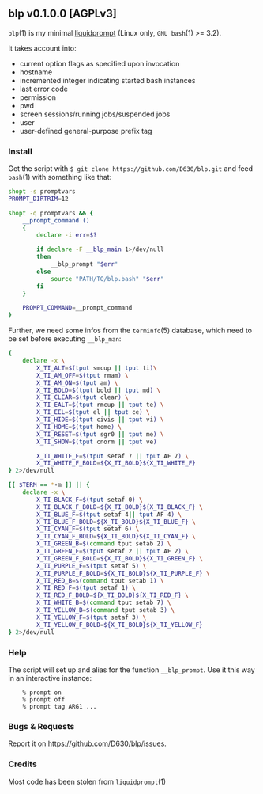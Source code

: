 ## blp v0.1.0.0 [AGPLv3]

`blp`(1) is my minimal [liquidprompt](https://github.com/nojhan/liquidprompt) (Linux only, `GNU bash`(1) >= 3.2).

It takes account into:
- current option flags as specified upon invocation
- hostname
- incremented integer indicating started bash instances
- last error code
- permission
- pwd
- screen sessions/running jobs/suspended jobs
- user
- user-defined general-purpose prefix tag

### Install

Get the script with `$ git clone https://github.com/D630/blp.git` and feed `bash`(1) with something like that:

```sh
shopt -s promptvars
PROMPT_DIRTRIM=12

shopt -q promptvars && {
    __prompt_command ()
    {
        declare -i err=$?

        if declare -F __blp_main 1>/dev/null
        then
            __blp_prompt "$err"
        else
            source "PATH/TO/blp.bash" "$err"
        fi
    }

    PROMPT_COMMAND=__prompt_command
}

```

Further, we need some infos from the `terminfo`(5) database, which need to be set before executing `__blp_man`:

```sh
{
    declare -x \
        X_TI_ALT=$(tput smcup || tput ti)\
        X_TI_AM_OFF=$(tput rmam) \
        X_TI_AM_ON=$(tput am) \
        X_TI_BOLD=$(tput bold || tput md) \
        X_TI_CLEAR=$(tput clear) \
        X_TI_EALT=$(tput rmcup || tput te) \
        X_TI_EEL=$(tput el || tput ce) \
        X_TI_HIDE=$(tput civis || tput vi) \
        X_TI_HOME=$(tput home) \
        X_TI_RESET=$(tput sgr0 || tput me) \
        X_TI_SHOW=$(tput cnorm || tput ve)

        X_TI_WHITE_F=$(tput setaf 7 || tput AF 7) \
        X_TI_WHITE_F_BOLD=${X_TI_BOLD}${X_TI_WHITE_F}
} 2>/dev/null

[[ $TERM == *-m ]] || {
    declare -x \
        X_TI_BLACK_F=$(tput setaf 0) \
        X_TI_BLACK_F_BOLD=${X_TI_BOLD}${X_TI_BLACK_F} \
        X_TI_BLUE_F=$(tput setaf 4|| tput AF 4) \
        X_TI_BLUE_F_BOLD=${X_TI_BOLD}${X_TI_BLUE_F} \
        X_TI_CYAN_F=$(tput setaf 6) \
        X_TI_CYAN_F_BOLD=${X_TI_BOLD}${X_TI_CYAN_F} \
        X_TI_GREEN_B=$(command tput setab 2) \
        X_TI_GREEN_F=$(tput setaf 2 || tput AF 2) \
        X_TI_GREEN_F_BOLD=${X_TI_BOLD}${X_TI_GREEN_F} \
        X_TI_PURPLE_F=$(tput setaf 5) \
        X_TI_PURPLE_F_BOLD=${X_TI_BOLD}${X_TI_PURPLE_F} \
        X_TI_RED_B=$(command tput setab 1) \
        X_TI_RED_F=$(tput setaf 1) \
        X_TI_RED_F_BOLD=${X_TI_BOLD}${X_TI_RED_F} \
        X_TI_WHITE_B=$(command tput setab 7) \
        X_TI_YELLOW_B=$(command tput setab 3) \
        X_TI_YELLOW_F=$(tput setaf 3) \
        X_TI_YELLOW_F_BOLD=${X_TI_BOLD}${X_TI_YELLOW_F}
} 2>/dev/null
```

### Help

The script will set up and alias for the function `__blp_prompt`. Use it this way in an interactive instance:

```
    % prompt on
    % prompt off
    % prompt tag ARG1 ...
```

### Bugs & Requests

Report it on https://github.com/D630/blp/issues.

### Credits

Most code has been stolen from `liquidprompt`(1)
